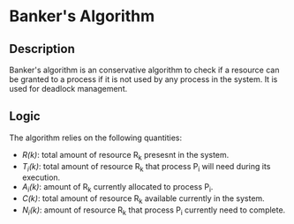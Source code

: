 # Banker's Algorithm
## Description
Banker's algorithm is an conservative algorithm to check if a resource can be granted to a process if it is not used by any process in the system. It is used for deadlock management.
## Logic
The algorithm relies on the following quantities:
* *R(k)*: total amount of resource R<sub>k</sub> presesnt in the system.
* *T<sub>i</sub>(k)*: total amount of resource R<sub>k</sub> that process P<sub>i</sub> will need during its execution.
* *A<sub>i</sub>(k)*: amount of R<sub>k</sub> currently allocated to process P<sub>i</sub>.
* *C(k)*: total amount of resource R<sub>k</sub> available currently in the system.
* *N<sub>i</sub>(k)*: amount of resource R<sub>k</sub> that process P<sub>i</sub> currently need to complete.
